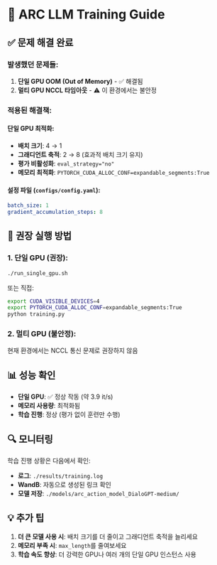 # 🚀 ARC LLM Training Guide

## ✅ 문제 해결 완료

### 발생했던 문제들:
1. **단일 GPU OOM (Out of Memory)** - ✅ 해결됨
2. **멀티 GPU NCCL 타임아웃** - ⚠️ 이 환경에서는 불안정

### 적용된 해결책:

#### 단일 GPU 최적화:
- **배치 크기**: 4 → 1
- **그래디언트 축적**: 2 → 8 (효과적 배치 크기 유지)
- **평가 비활성화**: `eval_strategy="no"`
- **메모리 최적화**: `PYTORCH_CUDA_ALLOC_CONF=expandable_segments:True`

#### 설정 파일 (`configs/config.yaml`):
```yaml
batch_size: 1
gradient_accumulation_steps: 8
```

## 🎯 권장 실행 방법

### 1. 단일 GPU (권장):
```bash
./run_single_gpu.sh
```

또는 직접:
```bash
export CUDA_VISIBLE_DEVICES=4
export PYTORCH_CUDA_ALLOC_CONF=expandable_segments:True
python training.py
```

### 2. 멀티 GPU (불안정):
현재 환경에서는 NCCL 통신 문제로 권장하지 않음

## 📊 성능 확인

- **단일 GPU**: ✅ 정상 작동 (약 3.9 it/s)
- **메모리 사용량**: 최적화됨
- **학습 진행**: 정상 (평가 없이 훈련만 수행)

## 🔍 모니터링

학습 진행 상황은 다음에서 확인:
- **로그**: `./results/training.log`
- **WandB**: 자동으로 생성된 링크 확인
- **모델 저장**: `./models/arc_action_model_DialoGPT-medium/`

## 💡 추가 팁

1. **더 큰 모델 사용 시**: 배치 크기를 더 줄이고 그래디언트 축적을 늘리세요
2. **메모리 부족 시**: `max_length`를 줄여보세요
3. **학습 속도 향상**: 더 강력한 GPU나 여러 개의 단일 GPU 인스턴스 사용